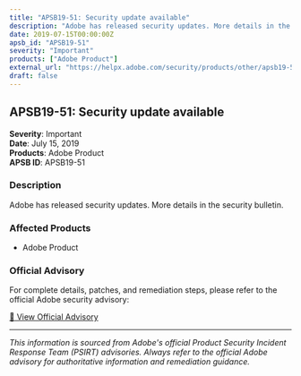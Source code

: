 ```yaml
---
title: "APSB19-51: Security update available"
description: "Adobe has released security updates. More details in the security bulletin."
date: 2019-07-15T00:00:00Z
apsb_id: "APSB19-51"
severity: "Important"
products: ["Adobe Product"]
external_url: "https://helpx.adobe.com/security/products/other/apsb19-51.html"
draft: false
---
```


## APSB19-51: Security update available

**Severity**: Important  
**Date**: July 15, 2019  
**Products**: Adobe Product  
**APSB ID**: APSB19-51

### Description

Adobe has released security updates. More details in the security bulletin.

### Affected Products

- Adobe Product


### Official Advisory

For complete details, patches, and remediation steps, please refer to the official Adobe security advisory:

[🔗 View Official Advisory](https://helpx.adobe.com/security/products/other/apsb19-51.html)

---

*This information is sourced from Adobe's official Product Security Incident Response Team (PSIRT) advisories. Always refer to the official Adobe advisory for authoritative information and remediation guidance.*
